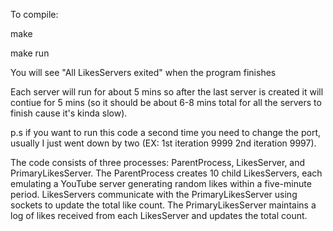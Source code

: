 To compile:

make

make run

You will see "All LikesServers exited" when the program finishes

Each server will run for about 5 mins so after the last server is created it will contiue for 5 mins (so it should be about 6-8 mins total for all the servers to finish cause it's kinda slow).

p.s if you want to run this code a second time you need to change the port, usually I just went down by two (EX: 1st iteration 9999 2nd iteration 9997).

The code consists of three processes: ParentProcess, LikesServer, and PrimaryLikesServer. The ParentProcess creates 10 child LikesServers, each emulating a YouTube server generating random likes within a five-minute period. LikesServers communicate with the PrimaryLikesServer using sockets to update the total like count. The PrimaryLikesServer maintains a log of likes received from each LikesServer and updates the total count.
